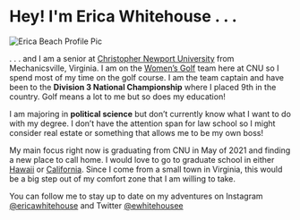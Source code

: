 # Hey! I'm Erica Whitehouse . . .

![Erica Beach Profile Pic](https://Ewhitehouse.github.io/Ewhitehouse/images/EricaBeachProfilePic.jpg)

. . . and I am a senior at [Christopher Newport University](https://cnu.edu/) from Mechanicsville, Virginia. 
I am on the [Women’s Golf](https://www.cnusports.com/sports/womens-golf) team here at CNU so I spend most of my time on the golf course. 
I am the team captain and have been to the **Division 3 National Championship** where I placed 9th in the country. 
Golf means a lot to me but so does my education! 

I am majoring in **political science** but don’t currently know what I want to do with my degree.
I don’t have the attention span for law school so I might consider real estate or something that allows me to be my own boss! 

My main focus right now is graduating from CNU in May of 2021 and finding a new place to call home. 
I would love to go to graduate school in either [Hawaii](https://www.hawaii.edu/) or [California](https://www.ucla.edu/). 
Since I come from a small town in Virginia, this would be a big step out of my comfort zone that I am willing to take. 

You can follow me to stay up to date on my adventures on Instagram [@ericawhitehouse](https://www.instagram.com/ericawhitehouse/) and Twitter [@ewhitehousee](https://twitter.com/ewhitehousee)
